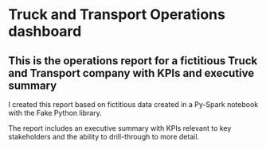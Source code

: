 # Truck and Transport Operations dashboard

## This is the operations report for a fictitious Truck and Transport company with KPIs and executive summary

I created this report based on fictitious data created in a Py-Spark notebook with the Fake Python library.

The report includes an executive summary with KPIs relevant to key stakeholders and the ability to drill-through to more detail.
